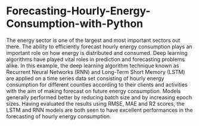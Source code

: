 # Forecasting-Hourly-Energy-Consumption-with-Python
The energy sector is one of the largest and most important sectors out there. The ability to efficiently forecast hourly energy consumption plays an important role on how energy is distributed and consumed. Deep learning algorithms have played vital roles in prediction and forecasting problems alike. In this example, the deep learning algorithm technique known as Recurrent Neural Networks (RNN) and Long-Term Short Memory (LSTM) are applied on a time series data set consisting of hourly energy consumption for different counties according to their clients and activities with the aim of making forecast on future energy consumption. Models generally performed better by reducing batch size and by increasing epoch sizes. Having evaluated the results using RMSE, MAE and R2 scores, the LSTM and RNN models are both seen to have excellent performances in the forecasting of hourly energy consumption.
